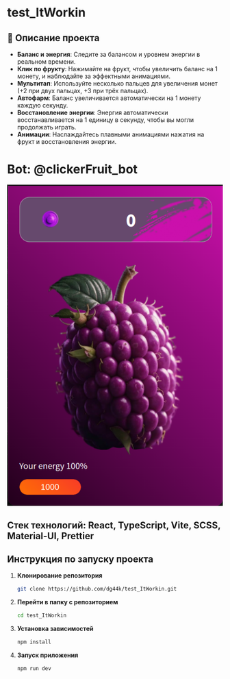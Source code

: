 # test_ItWorkin

## 🌟 Описание проекта

- **Баланс и энергия**: Следите за балансом и уровнем энергии в реальном времени.
- **Клик по фрукту**: Нажимайте на фрукт, чтобы увеличить баланс на 1 монету, и наблюдайте за эффектными анимациями.
- **Мультитап**: Используйте несколько пальцев для увеличения монет (+2 при двух пальцах, +3 при трёх пальцах).
- **Автофарм**: Баланс увеличивается автоматически на 1 монету каждую секунду.
- **Восстановление энергии**: Энергия автоматически восстанавливается на 1 единицу в секунду, чтобы вы могли продолжать играть.
- **Анимации**: Наслаждайтесь плавными анимациями нажатия на фрукт и восстановления энергии.

# Bot: @clickerFruit_bot
![alt text](./static/image.png)

## Стек технологий: React, TypeScript, Vite, SCSS, Material-UI, Prettier

## Инструкция по запуску проекта

1. **Клонирование репозитория**
   ```bash
   git clone https://github.com/dg44k/test_ItWorkin.git

2. **Перейти в папку с репозиторием**
   ```bash
   cd test_ItWorkin

3. **Установка зависимостей**
   ```bash
   npm install

4. **Запуск приложения**
   ```bash
   npm run dev




